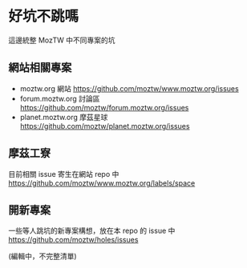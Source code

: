 # 好坑不跳嗎
這邊統整 MozTW 中不同專案的坑

## 網站相關專案
- moztw.org 網站  https://github.com/moztw/www.moztw.org/issues
- forum.moztw.org 討論區  https://github.com/moztw/forum.moztw.org/issues
- planet.moztw.org 摩茲星球  https://github.com/moztw/planet.moztw.org/issues

## 摩茲工寮
目前相關 issue 寄生在網站 repo 中
https://github.com/moztw/www.moztw.org/labels/space

## 開新專案
一些等人跳坑的新專案構想，放在本 repo 的 issue 中
https://github.com/moztw/holes/issues

(編輯中，不完整清單)
